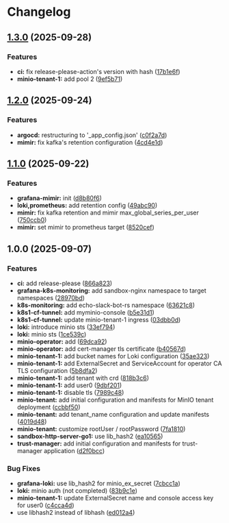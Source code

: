 # Changelog

## [1.3.0](https://github.com/pollenjp/infra-k8s/compare/v1.2.0...v1.3.0) (2025-09-28)


### Features

* **ci:** fix release-please-action's version with hash ([17b1e6f](https://github.com/pollenjp/infra-k8s/commit/17b1e6f4cfaeaafcb8946474f3f0d494105ad9ae))
* **minio-tenant-1:** add pool 2 ([9ef5b71](https://github.com/pollenjp/infra-k8s/commit/9ef5b71763a6e2341b23d87b00bf3393d6e8b8f5))

## [1.2.0](https://github.com/pollenjp/infra-k8s/compare/v1.1.0...v1.2.0) (2025-09-24)


### Features

* **argocd:** restructuring to '_app_config.json' ([c0f2a7d](https://github.com/pollenjp/infra-k8s/commit/c0f2a7dd2cf472d4d02f336c145fb62df18d8870))
* **mimir:** fix kafka's retention configuration ([4cd4e1d](https://github.com/pollenjp/infra-k8s/commit/4cd4e1d4424c6092b21cdb78e0936c90e8915d6c))

## [1.1.0](https://github.com/pollenjp/infra-k8s/compare/v1.0.0...v1.1.0) (2025-09-22)


### Features

* **grafana-mimir:** init ([d8b80f6](https://github.com/pollenjp/infra-k8s/commit/d8b80f61339893f634332da5258fd5545a8e3b6e))
* **loki,prometheus:** add retention config ([49abc90](https://github.com/pollenjp/infra-k8s/commit/49abc90d2241923cf39e307918057c39adcdbc06))
* **mimir:** fix kafka retention and mimir max_global_series_per_user ([750ccb0](https://github.com/pollenjp/infra-k8s/commit/750ccb04e0528f5c48b4f933aaf76bc7cdc47a9a))
* **mimir:** set mimir to prometheus target ([8520cef](https://github.com/pollenjp/infra-k8s/commit/8520cef88068aa95b04296d44ab0bb57fcbad04e))

## 1.0.0 (2025-09-07)


### Features

* **ci:** add release-please ([866a823](https://github.com/pollenjp/infra-k8s/commit/866a8234f930040596bb69a7c7760e600b3ba38f))
* **grafana-k8s-monitoring:** add sandbox-nginx namespace to target namespaces ([28970bd](https://github.com/pollenjp/infra-k8s/commit/28970bdcc5beb556fb96f2e66a6f23473317e4c2))
* **k8s-monitoring:** add echo-slack-bot-rs namespace ([63621c8](https://github.com/pollenjp/infra-k8s/commit/63621c8d20cd85a7be5f9b2ff6287e66be69cec9))
* **k8s1-cf-tunnel:** add myminio-console ([b5e31d1](https://github.com/pollenjp/infra-k8s/commit/b5e31d1c6b687e511ff4b6286d673d6464e29ced))
* **k8s1-cf-tunnel:** update minio-tenant-1 ingress ([03dbb0d](https://github.com/pollenjp/infra-k8s/commit/03dbb0d671d20d0e24781dbdc93032594fdda7ab))
* **loki:** introduce minio sts ([33ef794](https://github.com/pollenjp/infra-k8s/commit/33ef79487e79485a929a2879ce05e28b7a044d27))
* **loki:** minio sts ([1ce539c](https://github.com/pollenjp/infra-k8s/commit/1ce539c9a6be8086e88f0a9926356a88fc4e11b3))
* **minio-operator:** add ([69dca92](https://github.com/pollenjp/infra-k8s/commit/69dca92cce9e974c43d2de5e1a50813a9890f54a))
* **minio-operator:** add cert-manager tls certificate ([b40567d](https://github.com/pollenjp/infra-k8s/commit/b40567d033e7cc8db1d87d6f6c6f03b9c533edf0))
* **minio-tenant-1:** add bucket names for Loki configuration ([35ae323](https://github.com/pollenjp/infra-k8s/commit/35ae32325f80919fdd3a925d13fc8ff5a260aab9))
* **minio-tenant-1:** add ExternalSecret and ServiceAccount for operator CA TLS configuration ([5b8dfa2](https://github.com/pollenjp/infra-k8s/commit/5b8dfa26e97cd80c422f24125184999067726362))
* **minio-tenant-1:** add tenant with crd ([818b3c6](https://github.com/pollenjp/infra-k8s/commit/818b3c6e69b13116fe9ed00733fc81c05d9cabeb))
* **minio-tenant-1:** add user0 ([9dbf201](https://github.com/pollenjp/infra-k8s/commit/9dbf20175777ce07b214ff096c8edb6c723f63ff))
* **minio-tenant-1:** disable tls ([7989c48](https://github.com/pollenjp/infra-k8s/commit/7989c48ff380a8dc408e2e4877bd7289d495f09d))
* **minio-tenant:** add initial configuration and manifests for MinIO tenant deployment ([ccbbf50](https://github.com/pollenjp/infra-k8s/commit/ccbbf509ec9316f364250195ce48fcca1d4efbd4))
* **minio-tenant:** add tenant_name configuration and update manifests ([4019d48](https://github.com/pollenjp/infra-k8s/commit/4019d48dde2c51259a4f38d6498b52637f2d8b04))
* **minio-tenant:** customize rootUser / rootPassword ([7fa1810](https://github.com/pollenjp/infra-k8s/commit/7fa1810a884d6681c9e4d9a189cc65a857f5257c))
* **sandbox-http-server-go1:** use lib_hash2 ([ea10565](https://github.com/pollenjp/infra-k8s/commit/ea10565f0a665c01f4a02fc87e82790ca443f9b3))
* **trust-manager:** add initial configuration and manifests for trust-manager application ([d2f0bcc](https://github.com/pollenjp/infra-k8s/commit/d2f0bcccfaca27e9d33bb4549093a6d5e8f0c51d))


### Bug Fixes

* **grafana-loki:** use lib_hash2 for minio_ex_secret ([7cbcc1a](https://github.com/pollenjp/infra-k8s/commit/7cbcc1aa75db7edae16c37da9fe2755671fb6b5f))
* **loki:** minio auth (not completed) ([83b9c1e](https://github.com/pollenjp/infra-k8s/commit/83b9c1e61b848660fd856c495d7899658798fa67))
* **minio-tenant-1:** update ExternalSecret name and console access key for user0 ([c4cca4d](https://github.com/pollenjp/infra-k8s/commit/c4cca4d37b05a57a9ac7ffa976ba428fa6a6caa7))
* use libhash2 instead of libhash ([ed012a4](https://github.com/pollenjp/infra-k8s/commit/ed012a44342026d87d935a39a1fe7afe176ee65c))

